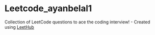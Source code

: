 # Leetcode_ayanbelal1
Collection of LeetCode questions to ace the coding interview! - Created using [LeetHub](https://github.com/minjungsung/leethub)
